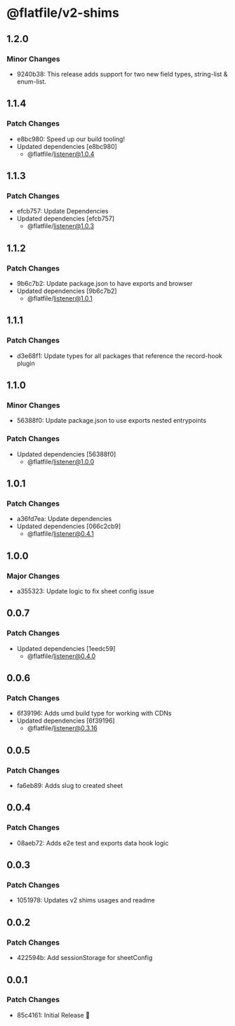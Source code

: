 # @flatfile/v2-shims

## 1.2.0

### Minor Changes

- 9240b38: This release adds support for two new field types, string-list & enum-list.

## 1.1.4

### Patch Changes

- e8bc980: Speed up our build tooling!
- Updated dependencies [e8bc980]
  - @flatfile/listener@1.0.4

## 1.1.3

### Patch Changes

- efcb757: Update Dependencies
- Updated dependencies [efcb757]
  - @flatfile/listener@1.0.3

## 1.1.2

### Patch Changes

- 9b6c7b2: Update package.json to have exports and browser
- Updated dependencies [9b6c7b2]
  - @flatfile/listener@1.0.1

## 1.1.1

### Patch Changes

- d3e68f1: Update types for all packages that reference the record-hook plugin

## 1.1.0

### Minor Changes

- 56388f0: Update package.json to use exports nested entrypoints

### Patch Changes

- Updated dependencies [56388f0]
  - @flatfile/listener@1.0.0

## 1.0.1

### Patch Changes

- a36fd7ea: Update dependencies
- Updated dependencies [066c2cb9]
  - @flatfile/listener@0.4.1

## 1.0.0

### Major Changes

- a355323: Update logic to fix sheet config issue

## 0.0.7

### Patch Changes

- Updated dependencies [1eedc59]
  - @flatfile/listener@0.4.0

## 0.0.6

### Patch Changes

- 6f39196: Adds umd build type for working with CDNs
- Updated dependencies [6f39196]
  - @flatfile/listener@0.3.16

## 0.0.5

### Patch Changes

- fa6eb89: Adds slug to created sheet

## 0.0.4

### Patch Changes

- 08aeb72: Adds e2e test and exports data hook logic

## 0.0.3

### Patch Changes

- 1051978: Updates v2 shims usages and readme

## 0.0.2

### Patch Changes

- 422594b: Add sessionStorage for sheetConfig

## 0.0.1

### Patch Changes

- 85c4161: Initial Release 🚀
